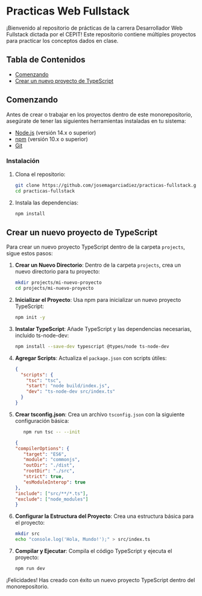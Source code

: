 # Practicas Web Fullstack

¡Bienvenido al repositorio de prácticas de la carrera Desarrollador Web Fullstack dictada por el CEPIT!
Este repositorio contiene múltiples proyectos para practicar los conceptos dados en clase.

## Tabla de Contenidos

- [Comenzando](#comenzando)
- [Crear un nuevo proyecto de TypeScript](#crear-un-nuevo-proyecto-de-typescript)

## Comenzando

Antes de crear o trabajar en los proyectos dentro de este monorepositorio, asegúrate de tener las siguientes herramientas instaladas en tu sistema:

- [Node.js](https://nodejs.org/en/download/) (versión 14.x o superior)
- [npm](https://www.npmjs.com/get-npm) (versión 10.x o superior)
- [Git](https://git-scm.com/)

### Instalación

1. Clona el repositorio:

   ```bash
   git clone https://github.com/josemagarciadiez/practicas-fullstack.git
   cd practicas-fullstack
   ```

2. Instala las dependencias:
   ```bash
   npm install
   ```

## Crear un nuevo proyecto de TypeScript

Para crear un nuevo proyecto TypeScript dentro de la carpeta `projects`, sigue estos pasos:

1. **Crear un Nuevo Directorio**: Dentro de la carpeta `projects`, crea un nuevo directorio para tu proyecto:

   ```bash
   mkdir projects/mi-nuevo-proyecto
   cd projects/mi-nuevo-proyecto
   ```

2. **Inicializar el Proyecto**: Usa npm para inicializar un nuevo proyecto TypeScript:

   ```bash
   npm init -y
   ```

3. **Instalar TypeScript**: Añade TypeScript y las dependencias necesarias, incluido ts-node-dev:

   ```bash
   npm install --save-dev typescript @types/node ts-node-dev
   ```

4. **Agregar Scripts**: Actualiza el `package.json` con scripts útiles:

   ```json
   {
     "scripts": {
       "tsc": "tsc",
       "start": "node build/index.js",
       "dev": "ts-node-dev src/index.ts"
     }
   }
   ```

5. **Crear tsconfig.json**: Crea un archivo `tsconfig.json` con la siguiente configuración básica:

   ```bash
      npm run tsc -- --init
   ```

   ```json
   {
   "compilerOptions": {
      "target": "ES6",
      "module": "commonjs",
      "outDir": "./dist",
      "rootDir": "./src",
      "strict": true,
      "esModuleInterop": true
   },
   "include": ["src/**/*.ts"],
   "exclude": ["node_modules"]
   }
   ```

6. **Configurar la Estructura del Proyecto**: Crea una estructura básica para el proyecto:

   ```bash
   mkdir src
   echo "console.log('Hola, Mundo!');" > src/index.ts
   ```

7. **Compilar y Ejecutar**: Compila el código TypeScript y ejecuta el proyecto:
   ```bash
   npm run dev
   ```

¡Felicidades! Has creado con éxito un nuevo proyecto TypeScript dentro del monorepositorio.

<!-- ## Contribuyendo

¡Damos la bienvenida a las contribuciones! Por favor, sigue estos pasos para contribuir:

1. Haz un fork del repositorio.
2. Crea una nueva rama para tu funcionalidad o corrección de errores.
3. Haz commit de tus cambios con mensajes claros.
4. Empuja tu rama y crea un pull request.

Por favor, asegúrate de que todas las pruebas pasen y tu código siga los estándares de codificación del proyecto antes de enviar un pull request.

## Licencia

Este proyecto está licenciado bajo la Licencia MIT - consulta el archivo [LICENSE](LICENSE) para más detalles. -->
